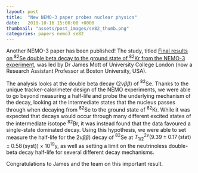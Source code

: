 ```yaml
---
layout: post
title:  "New NEMO-3 paper probes nuclear physics"
date:   2018-10-16 15:00:00 +0000
thumbnail: "assets/post_images/se82_thumb.png"
categories: papers nemo3 se82
---
```


Another NEMO-3 paper has been published! The study, titled [Final results on $^{82}$Se double beta decay to the ground state of $^{82}$Kr from the NEMO-3 experiment](http://dx.doi.org/10.1140/epjc/s10052-018-6295-x), was led by Dr James Mott of University College London (now a Research Assistant Professor at Boston University, USA).

The analysis looks at the double beta decay ($2\nu\beta\beta$) of $^{82}$Se. Thanks to the unique tracker-calorimeter design of the NEMO experiments, we were able to go beyond measuring a half-life and probe the underlying mechanism of the decay, looking at the intermediate states that the nucleus passes through when decaying from $^{82}$Se to the ground state of $^{82}$Kr. While it was expected that decays would occur through many different excited states of the intermediate isotope  $^{82}$Br, it was instead found that the data favoured a single-state dominated decay. Using this hypothesis, we were able to set measure the half-life for the $2\nu\beta\beta$) decay of $^{82}$Se at $T_{1/2}^{2\nu} (9.39 \pm 0.17\,\left(\mbox{stat}\right) \pm 0.58\,\left(\mbox{syst}\right)) \times 10^{19}$y, as well as setting a limit on the neutrinoless double-beta decay half-life for several different decay mechanisms.

Congratulations to James and the team on this important result.
